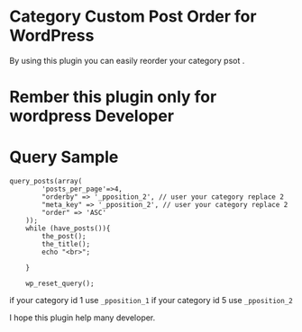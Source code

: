 # Category Custom Post Order for WordPress
By using this plugin you can easily reorder your category psot . 

# Rember this plugin only for wordpress Developer 


# Query Sample 

```
query_posts(array(
        'posts_per_page'=>4,
        "orderby" => '_pposition_2', // user your category replace 2
        "meta_key" => '_pposition_2', // user your category replace 2
        "order" => 'ASC'
    ));
    while (have_posts()){
        the_post();
        the_title();
        echo "<br>";

    }

    wp_reset_query();
``` 

if your category id 1 use `_pposition_1`  if your category id 5 use `_pposition_2`



I hope this plugin help many developer. 